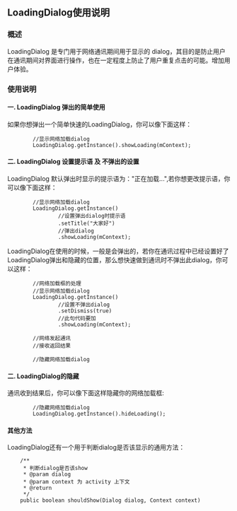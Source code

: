 ## LoadingDialog使用说明

### 概述
LoadingDialog 是专门用于网络通讯期间用于显示的 dialog，其目的是防止用户在通讯期间对界面进行操作，也在一定程度上防止了用户重复点击的可能。增加用户体验。

### 使用说明
#### 一. LoadingDialog 弹出的简单使用
如果你想弹出一个简单快速的LoadingDialog，你可以像下面这样：
```
        //显示网络加载dialog
        LoadingDialog.getInstance().showLoading(mContext);
```
#### 二. LoadingDialog 设置提示语 及 不弹出的设置
LoadingDialog 默认弹出时显示的提示语为："正在加载...",若你想更改提示语，你可以像下面这样：
```
        //显示网络加载dialog
        LoadingDialog.getInstance()
                //设置弹出dialog时提示语
                .setTitle("大家好")
                //弹出dialog
                .showLoading(mContext);
```
LoadingDialog在使用的时候，一般是会弹出的，若你在通讯过程中已经设置好了LoadingDialog弹出和隐藏的位置，那么想快速做到通讯时不弹出此dialog，你可以这样：
```
        //网络加载框的处理
        //显示网络加载dialog
        LoadingDialog.getInstance()
                //设置不弹出dialog
                .setDismiss(true)
                //此句代码要加
                .showLoading(mContext);
        
        //网络发起通讯
        //接收返回结果
        
        //隐藏网络加载dialog
```
#### 二. LoadingDialog的隐藏
通讯收到结果后，你可以像下面这样隐藏你的网络加载框:
```
        //隐藏网络加载dialog
        LoadingDialog.getInstance().hideLoading();
```
#### 其他方法
LoadingDialog还有一个用于判断dialog是否该显示的通用方法：
```
    /**
     * 判断dialog是否该show
     * @param dialog
     * @param context 为 activity 上下文
     * @return
     */
    public boolean shouldShow(Dialog dialog, Context context)
```

